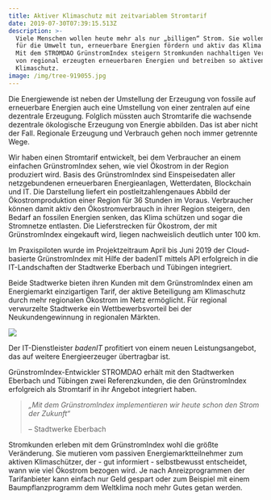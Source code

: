 ```yaml
---
title: Aktiver Klimaschutz mit zeitvariablem Stromtarif
date: 2019-07-30T07:39:15.513Z
description: >-
  Viele Menschen wollen heute mehr als nur „billigen“ Strom. Sie wollen Gutes
  für die Umwelt tun, erneuerbare Energien fördern und aktiv das Klima schützen.
  Mit dem STROMDAO GrünstromIndex steigern Stromkunden nachhaltigen Verbrauch
  von regional erzeugten erneuerbaren Energien und betreiben so aktiven
  Klimaschutz.
image: /img/tree-919055.jpg
---
```

Die Energiewende ist neben der Umstellung der Erzeugung von fossile auf erneuerbare Energien auch eine Umstellung von einer zentralen auf eine dezentrale Erzeugung. Folglich müssten auch Stromtarife die wachsende dezentrale ökologische Erzeugung von Energie abbilden. Das ist aber nicht der Fall. Regionale Erzeugung und Verbrauch gehen noch immer getrennte Wege.

Wir haben einen Stromtarif entwickelt, bei dem Verbraucher an einem einfachen GrünstromIndex sehen, wie viel Ökostrom in der Region produziert wird. Basis des GrünstromIndex sind Einspeisedaten aller netzgebundenen erneuerbaren Energieanlagen, Wetterdaten, Blockchain und IT.  Die Darstellung liefert ein postleitzahlengenaues Abbild der Ökostromproduktion einer Region für 36 Stunden im Voraus. Verbraucher können damit aktiv den Ökostromverbrauch in ihrer Region steigern, den Bedarf an fossilen Energien senken, das Klima schützen und sogar die Stromnetze entlasten. Die Lieferstrecken für Ökostrom, der mit GrünstromIndex eingekauft wird, liegen nachweislich deutlich unter 100 km.

Im Praxispiloten wurde im Projektzeitraum April bis Juni 2019 der Cloud-basierte GrünstromIndex mit Hilfe der badenIT mittels API erfolgreich in die IT-Landschaften der Stadtwerke Eberbach und Tübingen integriert. 

Beide Stadtwerke bieten ihren Kunden mit dem GrünstromIndex einen am Energiemarkt einzigartigen Tarif, der aktive Beteiligung am Klimaschutz durch mehr regionalen Ökostrom im Netz ermöglicht. Für regional verwurzelte Stadtwerke ein Wettbewerbsvorteil bei der Neukundengewinnung in regionalen Märkten. 

![](/img/screenshot_2019-07-30-grünstromindex-stadtwerke-eberbach.png)

Der IT-Dienstleister _badenIT_ profitiert von einem neuen Leistungsangebot, das auf weitere Energieerzeuger übertragbar ist. 

GrünstromIndex-Entwickler STROMDAO erhält mit den Stadtwerken Eberbach und Tübingen zwei Referenzkunden, die den GrünstromIndex erfolgreich als Stromtarif in ihr Angebot integriert haben. 

> _„Mit dem GrünstromIndex implementieren wir heute schon den Strom der Zukunft“_
>
>  – Stadtwerke Eberbach

Stromkunden erleben mit dem GrünstromIndex wohl die größte Veränderung. Sie mutieren vom passiven Energiemarktteilnehmer zum aktiven Klimaschützer, der - gut informiert - selbstbewusst entscheidet, wann wie viel Ökostrom bezogen wird.  Je nach Anreizprogrammen der Tarifanbieter kann einfach nur Geld gespart oder zum Beispiel mit einem Baumpflanzprogramm dem Weltklima noch mehr Gutes getan werden.
